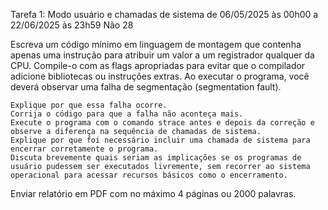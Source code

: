 Tarefa 1: Modo usuário e chamadas de sistema 	de 06/05/2025 às 00h00 a 22/06/2025 às 23h59 	Não 	28

Escreva um código mínimo em linguagem de montagem que contenha apenas uma instrução para atribuir um valor a um registrador qualquer da CPU. Compile-o com as flags apropriadas para evitar que o compilador adicione bibliotecas ou instruções extras. Ao executar o programa, você deverá observar uma falha de segmentação (segmentation fault).

    Explique por que essa falha ocorre.
    Corrija o código para que a falha não aconteça mais.
    Execute o programa com o comando strace antes e depois da correção e observe a diferença na sequência de chamadas de sistema.
    Explique por que foi necessário incluir uma chamada de sistema para encerrar corretamente o programa.
    Discuta brevemente quais seriam as implicações se os programas de usuário pudessem ser executados livremente, sem recorrer ao sistema operacional para acessar recursos básicos como o encerramento.

Enviar relatório em PDF com no máximo 4 páginas ou 2000 palavras.
